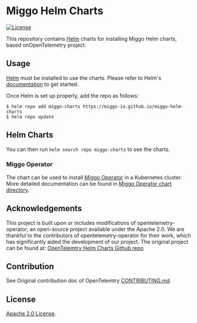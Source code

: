 # Miggo Helm Charts

[![License](https://img.shields.io/badge/License-Apache%202.0-blue.svg)](https://opensource.org/licenses/Apache-2.0) 

This repository contains [Helm](https://helm.sh/) charts for installing Miggo Helm charts, based onOpenTelemetry project.

## Usage

[Helm](https://helm.sh) must be installed to use the charts.
Please refer to Helm's [documentation](https://helm.sh/docs/) to get started.

Once Helm is set up properly, add the repo as follows:

```console
$ helm repo add miggo-charts https://miggo-io.github.io/miggo-helm-charts
$ helm repo update
```

## Helm Charts

You can then run `helm search repo miggo-charts` to see the charts.

### Miggo Operator

The chart can be used to install [Miggo Operator](https://miggo-io.github.io/miggo-helm-charts/miggo-operator)
in a Kubernetes cluster. More detailed documentation can be found in
[Miggo Operator chart directory](./charts/Miggo-operator).

## Acknowledgements

This project is built upon or includes modifications of opentelemetry-operator, an open-source project available under the Apache 2.0. We are thankful to the contributors of opentelemetry-operator for their work, which has significantly aided the development of our project.
The original project can be found at: [OpenTelemtry Helm Charts Github repo](https://github.com/open-telemetry/opentelemetry-operator)

## Contribution

See Original contribution doc of OpenTelemtry [CONTRIBUTING.md](./CONTRIBUTING.md).

## License

[Apache 2.0 License](./LICENSE).
